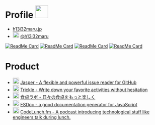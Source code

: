 #  Profile <img src="https://avatars3.githubusercontent.com/u/985170?s=460&u=e23e1e23f64ac182a663dae868b00062f6093f4d&v=4" width="40"/>
- [h13i32maru.jp](h13i32maru.jp)
- <img src="https://avatars3.githubusercontent.com/u/985170?s=460&u=e23e1e23f64ac182a663dae868b00062f6093f4d&v=4" width="20"> [@h13i32maru](https://twitter.com/h13i32maru)

[![ReadMe Card](https://github-readme-stats.vercel.app/api/pin/?username=jasperapp&repo=jasper)](https://github.com/jasperapp/jasper)
[![ReadMe Card](https://github-readme-stats.vercel.app/api/pin/?username=esdoc&repo=esdoc)](https://github.com/esdoc/esdoc)
[![ReadMe Card](https://github-readme-stats.vercel.app/api/pin/?username=trickleapp&repo=trickle)](https://github.com/trickleapp/trickle)
[![ReadMe Card](https://github-readme-stats.vercel.app/api/pin/?username=h13i32maru&repo=codelunch)](https://github.com/h13i32maru/codelunch)






# Product
- <img src="https://jasperapp.io/image/favicon.png" width="20"> [Jasper - A flexible and powerful issue reader for GitHub](https://jasperapp.io)
- <img src="https://trickleapp.me/image/favicon.png" width="20"> [Trickle - Write down your favorite activities without hesitation](https://trickleapp.me)
- <img src="https://dininglab.app/image/favicon.png" width="20"> [食卓ラボ - 日々の食卓をもっと楽しく](https://dininglab.app)
- <img src="https://esdoc.org/favicon.ico" width="20"> [ESDoc - a good documentation generator for JavaScript](https://esdoc.org)
- <img src="https://codelunch.fm/favicon.ico" width="20"> [CodeLunch.fm - A podcast introducing technological stuff like engineers talk during lunch.](https://codelunch.fm)
